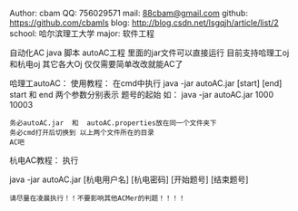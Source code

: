 Author: cbam
QQ: 756029571
mail: 88cbam@gmail.com
github: https://github.com/cbamls
blog: http://blog.csdn.net/lsgqjh/article/list/2
school: 哈尔滨理工大学
major: 软件工程

自动化AC java 脚本 autoAC工程
里面的jar文件可以直接运行
目前支持哈理工oj 和杭电oj 其它各大Oj 仅仅需要简单改改就能AC了

哈理工autoAC：
使用教程：
	在cmd中执行 
	java -jar autoAC.jar [start] [end]
	start 和 end 两个参数分别表示 题号的起始
	如：
	java -jar autoAC.jar 1000 10003
	
	务必autoAC.jar  和  autoAC.properties放在同一个文件夹下
	务必cmd打开后切换到 以上两个文件所在的目录
	AC吧
杭电AC教程：
执行 

java -jar autoAC.jar [杭电用户名] [杭电密码] [开始题号] [结束题号]


	请尽量在凌晨执行！！不要影响其他ACMer的判题！！！！
	
	
